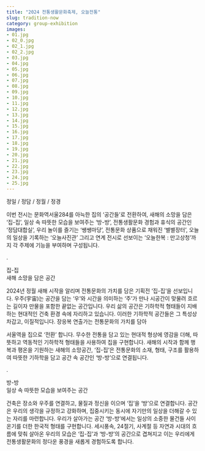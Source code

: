 ```yaml
---
title: "2024 전통생활문화축제, 오늘전통"
slug: tradition-now
category: group-exhibition
images:
- 01.jpg
- 02_0.jpg
- 02_1.jpg
- 02_2.jpg
- 03.jpg
- 04.jpg
- 05.jpg
- 06.jpg
- 07.jpg
- 08.jpg
- 09.jpg
- 10.jpg
- 11.jpg
- 12.jpg
- 13.jpg
- 14.jpg
- 15.jpg
- 16.jpg
- 17.jpg
- 18.jpg
- 19.jpg
- 20.jpg
- 21.jpg
- 22.jpg
- 23.jpg
- 24.jpg
- 25.jpg
---
```


정일 / 정담 / 정월 / 정경

이번 전시는 문화역서울284를 아늑한 집의 ‘공간들’로 전환하여,
새해의 소망을 담은 ‘집-집’,
일상 속 따뜻한 모습을 보여주는 ‘방-방’,
전통생활문화 경험과 휴식의 공간인 ‘정담대합실’,
우리 놀이를 즐기는 ‘쌩쌩마당’,
전통문화 상품으로 채워진 ‘별별장터’,
오늘의 일상을 기록하는 ‘오늘사진관’
그리고 연계 전시로 선보이는 ‘오늘한복 : 만고상청’까지
각 주제에 기능을 부여하며 구성됩니다.

.
     
집-집    
새해 소망을 담은 공간

2024년 정월 새해 시작을 알리며 전통문화의 가치를 담은 기획전
‘집-집’을 선보입니다.
우주(宇宙)는 공간을 담는 ‘우’와 시간을 의미하는 ‘주’가 만나
시공간이 맞물려 흐르는 길이자 만물을 포함한 끝없는 공간입니다.
우리 삶의 공간은 기하학적 형태들이 지배하는 현대적인 건축 환경
속에 자리하고 있습니다. 이러한 기하학적 공간들은 그 특성상
차갑고, 이질적입니다. 장응복 연출가는 전통문화의 가치를 담아

서울역을 집으로 ‘전환’ 합니다. 무수한 전통을 담고 있는 현대적
형상에 영감을 더해, 따뜻하고 역동적인 기하학적 형태들을 사용하여
집을 구현합니다. 새해의 시작과 함께 행복과 평온을 기원하는
새해의 소망공간, ‘집-집’은 전통문화의 소재, 형태, 구조를 활용하여
따뜻한 기하학을 담고 공간 속 공간인 ‘방-방’으로 연결됩니다.

.

방-방    
일상 속 따뜻한 모습을 보여주는 공간

건축은 장소와 우주를 연결하고, 물질과 정신을 이으며 ‘집’을 ‘방’으로
연결합니다. 공간은 우리의 생각을 규정하고 강화하며, 집중시키는
동시에 자기만의 일상을 더해갈 수 있는 자리를 마련합니다. 우리가
살아가는 공간 ‘방-방’에서는 일상의 소중한 물건들 사이 온기를 더한
한국적 형태를 구현합니다.
세시풍속, 24절기, 사계절 등 자연과 시대의 흐름에 맞춰 살아온
우리의 모습은 ‘집-집’과 ‘방-방’의 공간으로 겹쳐지고 이는 우리에게
전통생활문화의 정다운 풍경을 새롭게 경험하도록 합니다.
